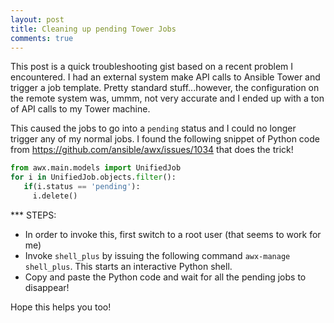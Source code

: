 ```yaml
---
layout: post
title: Cleaning up pending Tower Jobs
comments: true
---
```

This post is a quick troubleshooting gist based on a recent problem I encountered. I had an external system make API calls to Ansible Tower and trigger a job template. Pretty standard stuff...however, the configuration on the remote system was, ummm, not very accurate and I ended up with a ton of API calls to my Tower machine. 

<!--more-->

This caused the jobs to go into a `pending` status and I could no longer trigger any of my normal jobs. I found the following snippet of Python code from https://github.com/ansible/awx/issues/1034 that does the trick!


``` python
from awx.main.models import UnifiedJob
for i in UnifiedJob.objects.filter():
   if(i.status == 'pending'):
     i.delete()
```

*** STEPS:
 - In order to invoke this, first switch to a root user (that seems to work for me)
 - Invoke `shell_plus` by issuing the following command `awx-manage shell_plus`. This starts an interactive Python shell.
 - Copy and paste the Python code and wait for all the pending jobs to disappear!
 
 Hope this helps you too!
 
 
